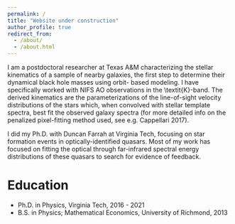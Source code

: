 ```yaml
---
permalink: /
title: "Website under construction"
author_profile: true
redirect_from: 
  - /about/
  - /about.html
---
```


I am a postdoctoral researcher at Texas A&M characterizing the stellar kinematics of a sample of nearby galaxies, the first step to determine their dynamical black hole masses using orbit- based modeling. I have specifically worked with NIFS AO observations in the \textit{K}-band. The derived kinematics are the parameterizations of the line-of-sight velocity distributions of the stars which, when convolved with stellar template spectra, best fit the observed galaxy spectra (for more detailed info on the penalized pixel-fitting method used, see e.g. Cappellari 2017).

I did my Ph.D. with Duncan Farrah at Virginia Tech, focusing on star formation events in optically-identified quasars. Most of my work has focused on fitting the optical through far-infrared spectral energy distributions of these quasars to search for evidence of feedback.

Education
======

* Ph.D. in Physics, Virginia Tech, 2016 - 2021
* B.S. in Physics; Mathematical Economics, University of Richmond, 2013
